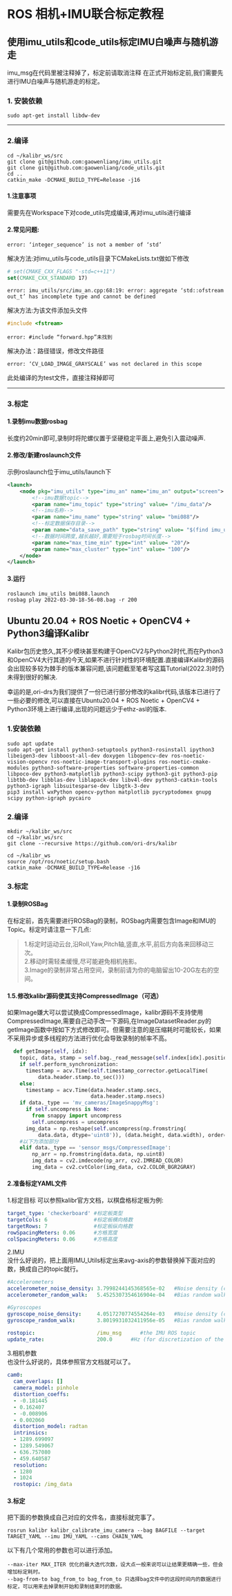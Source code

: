 # ROS 相机+IMU联合标定教程
## 使用imu_utils和code_utils标定IMU白噪声与随机游走
imu_msg在代码里被注释掉了，标定前请取消注释
在正式开始标定前,我们需要先进行IMU白噪声与随机游走的标定。
### 1. 安装依赖
```
sudo apt-get install libdw-dev
```
---
### 2.编译
```
cd ~/kalibr_ws/src
git clone git@github.com:gaowenliang/imu_utils.git
git clone git@github.com:gaowenliang/code_utils.git
cd ..
catkin_make -DCMAKE_BUILD_TYPE=Release -j16
```
#### 1.注意事项
需要先在Workspace下对code_utils完成编译,再对imu_utils进行编译
#### 2.常见问题:

```
error: ‘integer_sequence’ is not a member of ‘std’
```
解决方法:对imu_utils与code_utils目录下CMakeLists.txt做如下修改
```cmake
# set(CMAKE_CXX_FLAGS "-std=c++11")
set(CMAKE_CXX_STANDARD 17)
```

```
error: imu_utils/src/imu_an.cpp:68:19: error: aggregate ‘std::ofstream out_t’ has incomplete type and cannot be defined
```
解决方法:为该文件添加头文件
```C++
#include <fstream>
```

```
error: #include “forward.hpp”未找到
```
解决办法：路径错误，修改文件路径

```
error: ‘CV_LOAD_IMAGE_GRAYSCALE’ was not declared in this scope
```
此处编译的为test文件，直接注释掉即可

---
### 3.标定
#### 1.录制imu数据rosbag
长度约20min即可,录制时将陀螺仪置于坚硬稳定平面上,避免引入震动噪声.
#### 2.修改/新建roslaunch文件
示例roslaunch位于imu_utils/launch下
```xml
<launch>
    <node pkg="imu_utils" type="imu_an" name="imu_an" output="screen">
        <!--imu数据topic-->
        <param name="imu_topic" type="string" value= "/imu_data"/>
        <!--imu名称-->
        <param name="imu_name" type="string" value= "bmi088"/>
        <!--标定数据保存目录-->
        <param name="data_save_path" type="string" value= "$(find imu_utils)/data/bmi088/"/>
        <!--数据时间跨度,越长越好,需要短于rosbag时间长度-->
        <param name="max_time_min" type="int" value= "20"/>
        <param name="max_cluster" type="int" value= "100"/>
    </node>
</launch>
```
#### 3.运行
```shell
roslaunch imu_utils bmi088.launch
rosbag play 2022-03-30-18-56-08.bag -r 200
```
## Ubuntu 20.04 + ROS Noetic + OpenCV4 + Python3编译Kalibr
Kalibr包历史悠久,其不少模块甚至构建于OpenCV2与Python2时代,而在Python3和OpenCV4大行其道的今天,如果不进行针对性的环境配置.直接编译Kalibr的源码会出现较多较为棘手的版本兼容问题,该问题截至笔者写这篇Tutorial(2022.3)时仍未得到很好的解决.  

幸运的是,ori-drs为我们提供了一份已进行部分修改的kalibr代码,该版本已进行了一些必要的修改,可以直接在Ubuntu20.04 + ROS Noetic + OpenCV4 + Python3环境上进行编译,出现的问题远少于ethz-asl的版本.  

### 1.安装依赖
```
sudo apt update
sudo apt-get install python3-setuptools python3-rosinstall ipython3 libeigen3-dev libboost-all-dev doxygen libopencv-dev ros-noetic-vision-opencv ros-noetic-image-transport-plugins ros-noetic-cmake-modules python3-software-properties software-properties-common libpoco-dev python3-matplotlib python3-scipy python3-git python3-pip libtbb-dev libblas-dev liblapack-dev libv4l-dev python3-catkin-tools python3-igraph libsuitesparse-dev libgtk-3-dev
pip3 install wxPython opencv-python matplotlib pycryptodomex gnupg scipy python-igraph pycairo
```
### 2.编译
```
mkdir ~/kalibr_ws/src
cd ~/kalibr_ws/src
git clone --recursive https://github.com/ori-drs/kalibr

cd ~/kalibr_ws
source /opt/ros/noetic/setup.bash
catkin_make -DCMAKE_BUILD_TYPE=Release -j16
```
### 3.标定
#### 1.录制ROSBag
在标定前，首先需要进行ROSBag的录制，ROSbag内需要包含Image和IMU的Topic。标定时请注意一下几点:

>1.标定时运动云台,沿Roll,Yaw,Pitch轴,竖直,水平,前后方向各来回移动三次。  
>2.移动时需轻柔缓慢,尽可能避免相机拖影。   
>3.Image的录制非常占用空间，录制前请为你的电脑留出10-20G左右的空间。

#### 1.5.修改kalibr源码使其支持CompressedImage（可选）
如果Image嫌大可以尝试换成CompressedImage，kalibr源码不支持使用CompressedImage,需要自己动手改一下源码,在ImageDatasetReader.py的getImage函数中按如下方式修改即可。但需要注意的是压缩耗时可能较长，如果不采用异步或多线程的方法进行优化会导致录制的帧率不高。
```python
  def getImage(self, idx):
    topic, data, stamp = self.bag._read_message(self.index[idx].position)
    if self.perform_synchronization:
      timestamp = acv.Time(self.timestamp_corrector.getLocalTime(
          data.header.stamp.to_sec()))
    else:
      timestamp = acv.Time(data.header.stamp.secs,
                           data.header.stamp.nsecs)
    if data._type == 'mv_cameras/ImageSnappyMsg':
      if self.uncompress is None:
        from snappy import uncompress
        self.uncompress = uncompress
      img_data = np.reshape(self.uncompress(np.fromstring(
          data.data, dtype='uint8')), (data.height, data.width), order="C")
    #以下为添加部分
    elif data._type == 'sensor_msgs/CompressedImage':
        np_arr = np.fromstring(data.data, np.uint8)
        img_data = cv2.imdecode(np_arr, cv2.IMREAD_COLOR)
        img_data = cv2.cvtColor(img_data, cv2.COLOR_BGR2GRAY)
```

#### 2.准备标定YAML文件
1.标定目标
可以参照kalibr官方文档，以棋盘格标定板为例:
```yaml
target_type: 'checkerboard' #标定板类型
targetCols: 6               #标定板横向格数
targetRows: 7               #标定板纵向格数
rowSpacingMeters: 0.06      #方格宽度
colSpacingMeters: 0.06      #方格高度
```
2.IMU  
没什么好说的，把上面用IMU_Utils标定出来avg-axis的参数替换掉下面对应的数，换成自己的topic就行。
```yaml
#Accelerometers
accelerometer_noise_density: 3.7998244145368565e-02   #Noise density (continuous-time)
accelerometer_random_walk:   5.4525307354616904e-04   #Bias random walk

#Gyroscopes
gyroscope_noise_density:     4.0517270774554264e-03   #Noise density (continuous-time)
gyroscope_random_walk:       3.8019931032411956e-05   #Bias random walk

rostopic:                    /imu_msg      #the IMU ROS topic
update_rate:                 200.0      #Hz (for discretization of the values above)
```
3.相机参数  
也没什么好说的，具体参照官方文档就可以了。
```yaml
cam0:
  cam_overlaps: []
  camera_model: pinhole
  distortion_coeffs:
  - -0.181445
  - 0.162407
  - -0.008906
  - 0.002060
  distortion_model: radtan
  intrinsics:
  - 1289.699097
  - 1289.549067
  - 636.757080
  - 459.640587
  resolution:
  - 1280
  - 1024
  rostopic: /img_data
```
#### 3.标定
把下面的参数换成自己对应的文件名，直接标就完事了。
```shell
rosrun kalibr kalibr_calibrate_imu_camera --bag BAGFILE --target TARGET_YAML --imu IMU_YAML --cams CHAIN_YAML
```
以下有几个常用的参数也可以进行添加。
```shell
--max-iter MAX_ITER 优化的最大迭代次数，设大点一般来说可以让结果更精确一些，但会增加标定耗时。  
--bag-from-to bag_from_to bag_from_to 只选择bag文件中的这段时间内的数据进行标定，可以用来去掉录制开始和录制结束时的数据。
```
